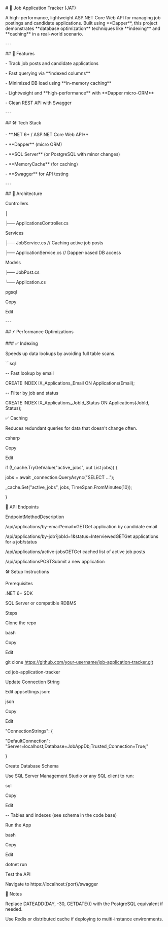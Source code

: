 \# 🧠 Job Application Tracker (JAT)

A high-performance, lightweight ASP.NET Core Web API for managing job postings and candidate applications. Built using \*\*Dapper\*\*, this project demonstrates \*\*database optimization\*\* techniques like \*\*indexing\*\* and \*\*caching\*\* in a real-world scenario.

\---

\## 🚀 Features

\- Track job posts and candidate applications

\- Fast querying via \*\*indexed columns\*\*

\- Minimized DB load using \*\*in-memory caching\*\*

\- Lightweight and \*\*high-performance\*\* with \*\*Dapper micro-ORM\*\*

\- Clean REST API with Swagger

\---

\## 🛠 Tech Stack

\- \*\*.NET 6+ / ASP.NET Core Web API\*\*

\- \*\*Dapper\*\* (micro ORM)

\- \*\*SQL Server\*\* (or PostgreSQL with minor changes)

\- \*\*MemoryCache\*\* (for caching)

\- \*\*Swagger\*\* for API testing

\---

\## 📐 Architecture

Controllers

│

├── ApplicationsController.cs

Services

├── JobService.cs // Caching active job posts

├── ApplicationService.cs // Dapper-based DB access

Models

├── JobPost.cs

└── Application.cs

pgsql

Copy

Edit

\---

\## ⚡ Performance Optimizations

\### ✅ Indexing

Speeds up data lookups by avoiding full table scans.

\`\`\`sql

\-- Fast lookup by email

CREATE INDEX IX\_Applications\_Email ON Applications(Email);

\-- Filter by job and status

CREATE INDEX IX\_Applications\_JobId\_Status ON Applications(JobId, Status);

✅ Caching

Reduces redundant queries for data that doesn't change often.

csharp

Copy

Edit

if (!\_cache.TryGetValue("active\_jobs", out List jobs)) {

jobs = await \_connection.QueryAsync("SELECT ...");

\_cache.Set("active\_jobs", jobs, TimeSpan.FromMinutes(10));

}

🧪 API Endpoints

EndpointMethodDescription

/api/applications/by-email?email=GETGet application by candidate email

/api/applications/by-job?jobId=1&status=InterviewedGETGet applications for a job/status

/api/applications/active-jobsGETGet cached list of active job posts

/api/applicationsPOSTSubmit a new application

🛠 Setup Instructions

Prerequisites

.NET 6+ SDK

SQL Server or compatible RDBMS

Steps

Clone the repo

bash

Copy

Edit

git clone https://github.com/your-username/job-application-tracker.git

cd job-application-tracker

Update Connection String

Edit appsettings.json:

json

Copy

Edit

"ConnectionStrings": {

"DefaultConnection": "Server=localhost;Database=JobAppDb;Trusted\_Connection=True;"

}

Create Database Schema

Use SQL Server Management Studio or any SQL client to run:

sql

Copy

Edit

\-- Tables and indexes (see schema in the code base)

Run the App

bash

Copy

Edit

dotnet run

Test the API

Navigate to https://localhost:{port}/swagger

📌 Notes

Replace DATEADD(DAY, -30, GETDATE()) with the PostgreSQL equivalent if needed.

Use Redis or distributed cache if deploying to multi-instance environments.
